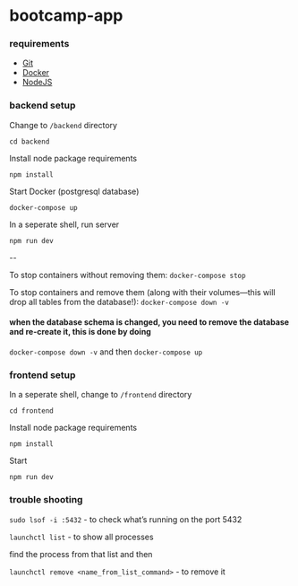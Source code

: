 # bootcamp-app

### **requirements**
- [Git](https://github.com/git-guides/install-git)
- [Docker](https://docs.docker.com/desktop/)
- [NodeJS](https://nodejs.org/en/)

### **backend setup**
Change to `/backend` directory

`cd backend`

Install node package requirements

`npm install`

Start Docker (postgresql database)

`docker-compose up`

In a seperate shell, run server

`npm run dev`

--

To stop containers without removing them: `docker-compose stop`

To stop containers and remove them (along with their volumes—this will drop all tables from the database!): `docker-compose down -v`


####  when the database schema is changed, you need to remove the database and re-create it, this is done by doing 

`docker-compose down -v`  and then  `docker-compose up`


### **frontend setup**

In a seperate shell, change to `/frontend` directory

`cd frontend`

Install node package requirements

`npm install`

Start

`npm run dev`


### **trouble shooting**

`sudo lsof -i :5432` - to check what’s running on the port 5432

`launchctl list` - to show all processes

find the process from that list and then

`launchctl remove <name_from_list_command>` - to remove it
